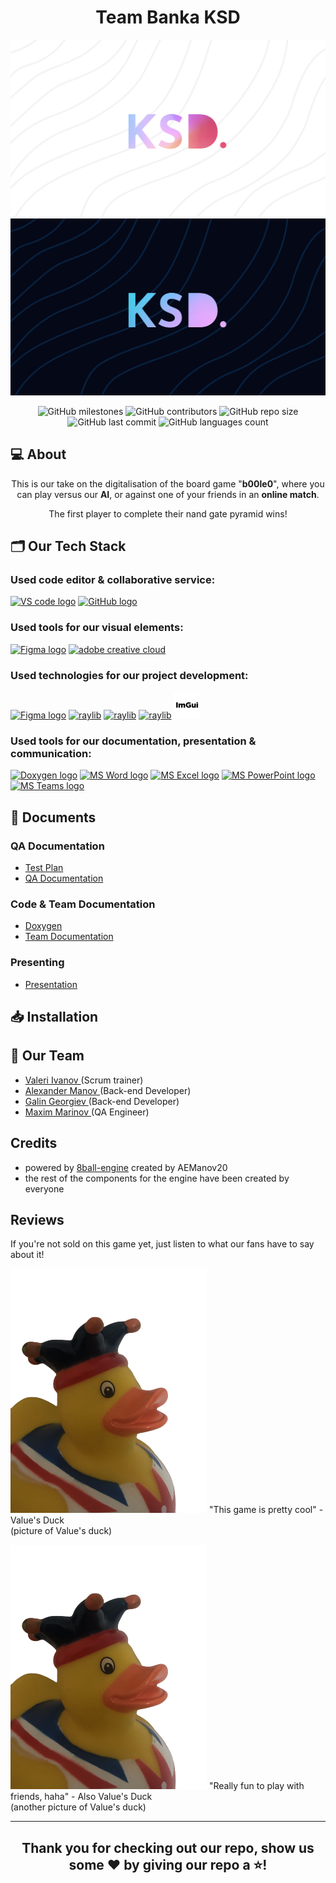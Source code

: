 <h1 align="center">Team Banka KSD</h1>

<p align="center">
    <img src="res/img/banners/ksd-banner-light.jpg#gh-light-mode-only"/>
    <img src="res/img/banners/ksd-banner-dark.jpg#gh-dark-mode-only"/>
</p>

<p align = "center">
    <img alt="GitHub milestones" src="https://img.shields.io/github/milestones/all/VTIvanov20/banka-ksd?style=flat-square">
    <img alt="GitHub contributors" src="https://img.shields.io/github/contributors/VTIvanov20/banka-ksd?style=flat-square">
    <img alt="GitHub repo size" src="https://img.shields.io/github/repo-size/VTIvanov20/banka-ksd?style=flat-square">
    <img alt="GitHub last commit" src="https://img.shields.io/github/last-commit/VTIvanov20/banka-ksd?style=flat-square">
    <img alt="GitHub languages count"src="https://img.shields.io/github/languages/count/VTIvanov20/banka-ksd?style=flat-square">
<br>

## 💻 About
<p align="center">This is our take on the digitalisation of the board game "<B>b00le0</B>", where you can play versus our <B>AI</B>, or against one of your friends in an <b>online match</b>.</p>
<p align="center">The first player to complete their nand gate pyramid wins!</p>

## 🗂️ Our Tech Stack
### Used code editor & collaborative service:
<p align="left">
    <a href="https://code.visualstudio.com/"><img src="https://img.icons8.com/color/344/visual-studio-code-2019.png" alt="VS code logo" width=48px /></a>
    <a href="https://github.com/"><img src="https://img.icons8.com/nolan/344/github.png" alt="GitHub logo" width=52px /></a>
</p>

### Used tools for our visual elements:
<p align="left">
    <a href="https://www.figma.com/"><img src="https://img.icons8.com/color/344/figma--v1.png" alt="Figma logo" width=48px/></a>
    <a href="https://www.adobe.com/creativecloud.html"><img src="https://www.adobe.com/content/dam/shared/images/product-icons/svg/creative-cloud.svg" alt="adobe creative cloud" width=48px /></a>
</p>

### Used technologies for our project development:
<p align="left">
    <a href="https://www.cplusplus.com/"><img src="https://www.rockodilegames.com/wp-content/uploads/2018/09/c-plus-plus-logo.png" alt="Figma logo" width=48px/></a>
    <a href="https://www.python.org/"><img src="https://img.icons8.com/color/344/python--v1.png" alt="raylib" width=48px /></a>
    <a href="https://github.com/TheBrightSide/codename-8ball-engine"><img src="https://i.imgur.com/OQvonLA.png" alt="raylib" width=48px /></a>
    <a href="https://www.raylib.com/"><img src="https://upload.wikimedia.org/wikipedia/commons/f/f4/Raylib_logo.png" alt="raylib" width=48px /></a>
    <a href="https://www.dearimgui.org/"><img src="https://raw.githubusercontent.com/simongeilfus/Cinder-ImGui/master/cinderblock.png" alt="Figma logo" width=43px/></a>
</p>

### Used tools for our documentation, presentation & communication:
<p align="left">
    <a href="https://www.doxygen.nl/"><img src="https://images-wixmp-ed30a86b8c4ca887773594c2.wixmp.com/i/6ac1857f-f453-48fa-b3b9-4033de693b17/dbd0jys-fde5ad33-8c95-4dea-83fc-56c72aea2eb1.png" alt="Doxygen logo" width=42px /></a>
    <a href="https://www.microsoft.com/en-ww/microsoft-365/word"><img src="https://img.icons8.com/color/344/ms-word.png" alt="MS Word logo" width=48px /></a>
    <a href="https://www.microsoft.com/en-ww/microsoft-365/excel"><img src="https://img.icons8.com/color/344/ms-excel.png" alt="MS Excel logo" width=48px /></a>
    <a href="https://www.microsoft.com/en-ww/microsoft-365/powerpoint"><img src="https://img.icons8.com/color/344/ms-powerpoint.png" alt="MS PowerPoint logo" width=48px /></a>
    <a href="https://www.microsoft.com/en/microsoft-teams/group-chat-software"><img src="https://img.icons8.com/color/344/microsoft-teams.png" alt = "MS Teams logo" width=46px /></a>
</p>

## 📄 Documents
### QA Documentation
  - [Test Plan](https://codingburgas-my.sharepoint.com/:w:/g/personal/mmmarinov20_codingburgas_bg/EeD7jO835_RCuwrzUUf1rR4BOu9SfPDFHS1_5PKnmHc0wA?e=CzQkOa)
  - [QA Documentation](https://codingburgas-my.sharepoint.com/:x:/g/personal/mmmarinov20_codingburgas_bg/ETdkmjILzaxMlQJXpbLyAt4BXELspmsbYYRs7hyqzAoYmA?e=YFWlK1)

### Code & Team Documentation
  - [Doxygen]()
  - [Team Documentation](https://codingburgas-my.sharepoint.com/:w:/g/personal/mmmarinov20_codingburgas_bg/EQW4FjkcMSlKsHJdgFD9ZNgBRjqL-YJlKYuJwjW257MJWg?e=g1Iryv)

### Presenting
  - [Presentation]()

## 📥 Installation

## 🧒 Our Team

- <a href = "https://github.com/VTIvanov20"> Valeri Ivanov </a> (Scrum trainer)
- <a href = "https://github.com/AEManov20"> Alexander Manov </a> (Back-end Developer)
- <a href = "https://github.com/GGGeorgiev20"> Galin Georgiev </a> (Back-end Developer)
- <a href = "https://github.com/MMMarinov20"> Maxim Marinov </a> (QA Engineer)

## Credits
- powered by [8ball-engine](https://github.com/TheBrightSide/codename-8ball-engine) created by AEManov20
- the rest of the components for the engine have been created by everyone

## Reviews
If you're not sold on this game yet, just listen to what our fans have to say about it!

![Picture](res/img/banners/duck.png) "This game is pretty cool" - Value's Duck <br>
    (picture of Value's duck)

![Picture](res/img/banners/duck.png) "Really fun to play with friends, haha" - Also Value's Duck <br>
    (another picture of Value's duck)

<hr>

## <p align="center">Thank you for checking out our repo, show us some ❤️ by giving our repo a ⭐️!</p>